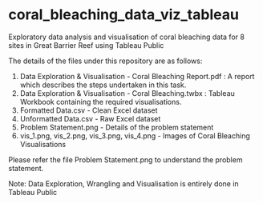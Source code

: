 # coral_bleaching_data_viz_tableau
Exploratory data analysis and visualisation of coral bleaching data for 8 sites in Great Barrier Reef using Tableau Public

The details of the files under this repository are as follows:
1. Data Exploration & Visualisation - Coral Bleaching Report.pdf : A report which describes the steps undertaken in this task.
2. Data Exploration & Visualisation - Coral Bleaching.twbx : Tableau Workbook containing the required visualisations.
3. Formatted Data.csv - Clean Excel dataset
4. Unformatted Data.csv - Raw Excel dataset
5. Problem Statement.png - Details of the problem statement
6. vis_1.png, vis_2.png, vis_3.png, vis_4.png - Images of Coral Bleaching Visualisations


Please refer the file Problem Statement.png to understand the problem statement. 

Note: Data Exploration, Wrangling and Visualisation is entirely done in Tableau Public

